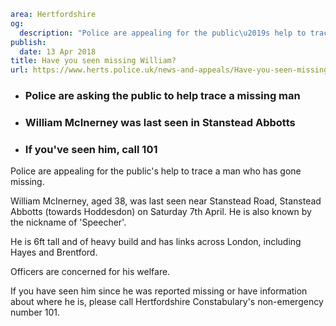 ```yaml
area: Hertfordshire
og:
  description: "Police are appealing for the public\u2019s help to trace a man who has gone missing."
publish:
  date: 13 Apr 2018
title: Have you seen missing William?
url: https://www.herts.police.uk/news-and-appeals/Have-you-seen-missing-William-0059
```

* ### Police are asking the public to help trace a missing man

 * ### William McInerney was last seen in Stanstead Abbotts

 * ### If you've seen him, call 101

Police are appealing for the public's help to trace a man who has gone missing.

William McInerney, aged 38, was last seen near Stanstead Road, Stanstead Abbotts (towards Hoddesdon) on Saturday 7th April. He is also known by the nickname of 'Speecher'.

He is 6ft tall and of heavy build and has links across London, including Hayes and Brentford.

Officers are concerned for his welfare.

If you have seen him since he was reported missing or have information about where he is, please call Hertfordshire Constabulary's non-emergency number 101.
